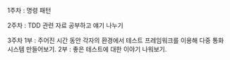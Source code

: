 1주차 : 명령 패턴

2주차 : TDD 관련 자료 공부하고 얘기 나누기

3주차 
1부 : 주어진 시간 동안 각자의 환경에서 테스트 프레임워크를 이용해 다중 통화 시스템 만들어보기.
2부 : 좋은 테스트에 대한 이야기 나워보기.
